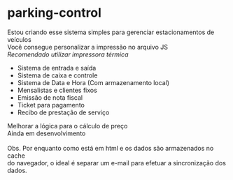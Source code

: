 # parking-control

Estou criando esse sistema simples para gerenciar estacionamentos de veículos <br> Você consegue personalizar a impressão no arquivo JS <br> *Recomendado utilizar impressora térmica*

- Sistema de entrada e saída
- Sistema de caixa e controle
- Sistema de Data e Hora (Com armazenamento local)
- Mensalistas e clientes fixos
- Emissão de nota fiscal
- Ticket para pagamento
- Recibo de prestação de serviço

Melhorar a lógica para o cálculo de preço <br> Ainda em desenvolvimento <br><br>
Obs. Por enquanto como está em html e os dados são armazenados no cache <br> do navegador, o ideal é separar um e-mail para efetuar a sincronização dos dados. 
